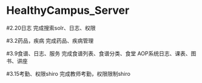 # HealthyCampus_Server

#2.20日志
完成搜索solr、日志、权限

#3.2药品，疾病
完成药品、疾病管理

#3.9食谱、日志、服务
完成食谱列表、食谱分类、食堂
AOP系统日志、课表、图书、讲座

#3.15考勤、权限shiro
完成教师考勤，权限限制shiro